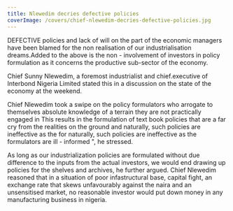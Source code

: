 ```yaml
---
title: Nlewedim decries defective policies
coverImage: /covers/chief-nlewedim-decries-defective-policies.jpg
---
```


DEFECTIVE policies and lack of will on the part of the economic
managers have been blamed for the non realisation of our
industrialisation dreams.Added to the above is the non - involvement
of investors in policy formulation as it concerns the productive sub-sector of the economy.

Chief Sunny Nlewedim, a foremost industrialist and chief.executive
of Interbond Nigeria Limited stated this in a discussion on the
state of the economy at the weekend.

Chief Nlewedim took a swipe on the policy formulators who arrogate to themselves absolute
knowledge of a terrain they are not practically engaged in This
results in the formulation of text book policies that are a far cry
from the realities on the ground and naturally, such policies are
ineffective as the for naturally, such policies are ineffective as
the formulators are ill - informed ", he stressed.

As long as our industrialization policies are formulated without due
difference to the inputs from the actual investors, we would end
drawing up policies for the shelves and archives, he further argued.
Chief Nlewedim reasoned that in a situation of poor infastructural
base, capital fight, an exchange rate that skews unfavourably
against the naira and an unsensitised market, no reasonable investor
would put down money in any manufacturing business in nigeria.
